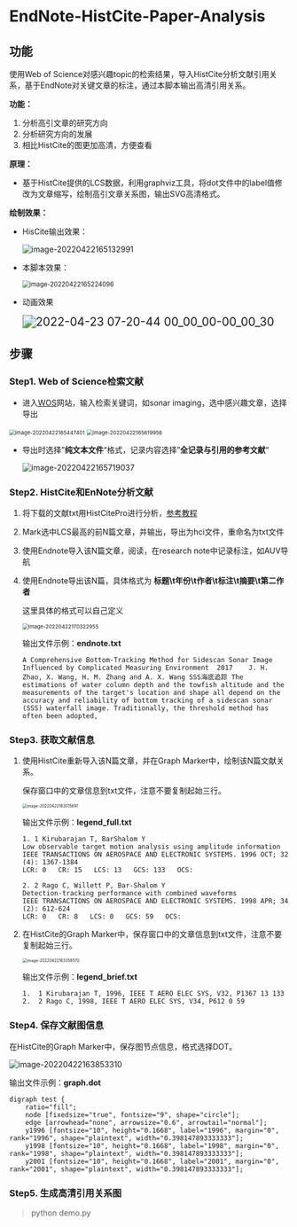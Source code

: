 # EndNote-HistCite-Paper-Analysis

## 功能

使用Web of Science对感兴趣topic的检索结果，导入HistCite分析文献引用关系，基于EndNote对关键文章的标注，通过本脚本输出高清引用关系。

**功能：**

1. 分析高引文章的研究方向
1. 分析研究方向的发展
1. 相比HistCite的图更加高清，方便查看

**原理：**

* 基于HistCite提供的LCS数据，利用graphviz工具，将dot文件中的label值修改为文章缩写，绘制高引文章关系图，输出SVG高清格式。

**绘制效果：**

* HisCite输出效果：

  <img src="https://cdn.jsdelivr.net/gh/ShaofengZou/doc_images//img/image-20220422165132991.png" alt="image-20220422165132991"  />

* 本脚本效果：

  <img src="https://cdn.jsdelivr.net/gh/ShaofengZou/doc_images//img/image-20220422165224096.png" alt="image-20220422165224096" style="zoom:80%;" />
  
* 动画效果

  <img src="https://cdn.jsdelivr.net/gh/ShaofengZou/doc_images//img/2022-04-23%2007-20-44%2000_00_00-00_00_30.gif" alt="2022-04-23 07-20-44 00_00_00-00_00_30" style="zoom:150%;" />

## 步骤

### Step1. Web of Science检索文献

* 进入[WOS](https://www.webofscience.com/wos/woscc/basic-search)网站，输入检索关键词，如sonar imaging，选中感兴趣文章，选择导出

<img src="https://cdn.jsdelivr.net/gh/ShaofengZou/doc_images//img/image-20220422165447401.png" alt="image-20220422165447401" style="zoom:67%;" />

<img src="https://cdn.jsdelivr.net/gh/ShaofengZou/doc_images//img/image-20220422165619956.png" alt="image-20220422165619956" style="zoom: 67%;" />

* 导出时选择”**纯文本文件**“格式，记录内容选择”**全记录与引用的参考文献**“

  ![image-20220422165719037](https://cdn.jsdelivr.net/gh/ShaofengZou/doc_images//img/image-20220422165719037.png)

### Step2. HistCite和EnNote分析文献

1. 将下载的文献txt用HistCitePro进行分析，[参考教程](https://twlig.github.io/2020/09/22/HistCite-Pro-2-1%E4%BD%BF%E7%94%A8%E6%95%99%E7%A8%8B/)

2. Mark选中LCS最高的前N篇文章，并输出，导出为hci文件，重命名为txt文件

2. 使用Endnote导入该N篇文章，阅读，在research note中记录标注，如AUV导航

2. 使用Endnote导出该N篇，具体格式为 **标题\t年份\t作者\t标注\t摘要\t第二作者**

   这里具体的格式可以自己定义

   <img src="https://cdn.jsdelivr.net/gh/ShaofengZou/doc_images//img/image-20220422170322955.png" alt="image-20220422170322955" style="zoom:67%;" />

   输出文件示例：**endnote.txt**

   ```
   A Comprehensive Bottom-Tracking Method for Sidescan Sonar Image Influenced by Complicated Measuring Environment	2017	J. H. Zhao, X. Wang, H. M. Zhang and A. X. Wang	SSS海底追踪	The estimations of water column depth and the towfish altitude and the measurements of the target's location and shape all depend on the accuracy and reliability of bottom tracking of a sidescan sonar (SSS) waterfall image. Traditionally, the threshold method has often been adopted,
   ```

   

### Step3. 获取文献信息

1. 使用HistCite重新导入该N篇文章，并在Graph Marker中，绘制该N篇文献关系。

   保存窗口中的文章信息到txt文件，注意不要复制起始三行。

   <img src="https://cdn.jsdelivr.net/gh/ShaofengZou/doc_images//img/image-20220422163015691.png" alt="image-20220422163015691" style="zoom:50%;" />

   输出文件示例：**legend_full.txt**

   ```
   1. 1 Kirubarajan T, BarShalom Y
   Low observable target motion analysis using amplitude information
   IEEE TRANSACTIONS ON AEROSPACE AND ELECTRONIC SYSTEMS. 1996 OCT; 32 (4): 1367-1384
   LCR: 0   CR: 15   LCS: 13   GCS: 133   OCS:  
   
   2. 2 Rago C, Willett P, Bar-Shalom Y
   Detection-tracking performance with combined waveforms
   IEEE TRANSACTIONS ON AEROSPACE AND ELECTRONIC SYSTEMS. 1998 APR; 34 (2): 612-624
   LCR: 0   CR: 8   LCS: 0   GCS: 59   OCS:  
   ```

1. 在HistCite的Graph Marker中，保存窗口中的文章信息到txt文件，注意不要复制起始三行。

   <img src="https://cdn.jsdelivr.net/gh/ShaofengZou/doc_images//img/image-20220422163358570.png" alt="image-20220422163358570" style="zoom:50%;" />

   输出文件示例：**legend_brief.txt**

   ```
   1.  1 Kirubarajan T, 1996, IEEE T AERO ELEC SYS, V32, P1367 13 133  
   2.  2 Rago C, 1998, IEEE T AERO ELEC SYS, V34, P612 0 59  
   ```



### Step4. 保存文献图信息

在HistCite的Graph Marker中，保存图节点信息，格式选择DOT。

![image-20220422163853310](https://cdn.jsdelivr.net/gh/ShaofengZou/doc_images//img/image-20220422163853310.png)

输出文件示例：**graph.dot**

```
digraph test {
	ratio="fill";
	node [fixedsize="true", fontsize="9", shape="circle"];
	edge [arrowhead="none", arrowsize="0.6", arrowtail="normal"];
	y1996 [fontsize="10", height="0.1668", label="1996", margin="0", rank="1996", shape="plaintext", width="0.398147893333333"];
	y1998 [fontsize="10", height="0.1668", label="1998", margin="0", rank="1998", shape="plaintext", width="0.398147893333333"];
	y2001 [fontsize="10", height="0.1668", label="2001", margin="0", rank="2001", shape="plaintext", width="0.398147893333333"];
```

### Step5. 生成高清引用关系图

> python demo.py